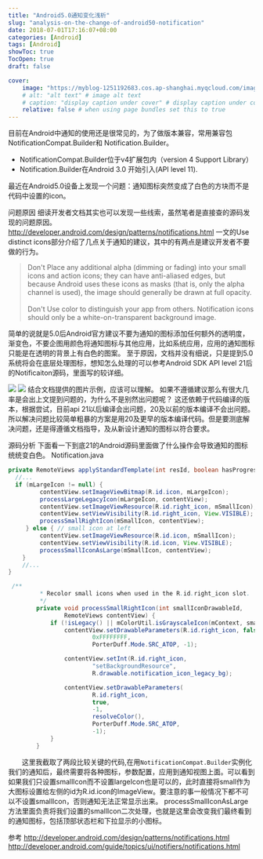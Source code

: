 ```yaml
---
title: "Android5.0通知变化浅析"
slug: "analysis-on-the-change-of-android50-notification"
date: 2018-07-01T17:16:07+08:00
categories: [Android]
tags: [Android]
showToc: true
TocOpen: true
draft: false

cover: 
    image: "https://myblog-1251192683.cos.ap-shanghai.myqcloud.com/images/blog/1646726808019e559e8f7eacfb8d1c656b17d057be.png"
    # alt: "alt text" # image alt text
    # caption: "display caption under cover" # display caption under cover
    relative: false # when using page bundles set this to true
---
```

                
目前在Android中通知的使用还是很常见的，为了做版本兼容，常用兼容包NotificationCompat.Builder和 Notification.Builder。

- NotificationCompat.Builder位于v4扩展包内（version 4 Support Library）
- Notification.Builder在Android 3.0 开始引入(API level 11).

最近在Android5.0设备上发现一个问题：通知图标突然变成了白色的方块而不是代码中设置的icon。

问题原因
细读开发者文档其实也可以发现一些线索，虽然笔者是直接查的源码发现的问题原因。http://developer.android.com/design/patterns/notifications.html 一文的Use distinct icons部分介绍了几点关于通知的建议，其中的有两点是建议开发者不要做的行为。
>Don't Place any additional alpha (dimming or fading) into your small icons and action icons; they can have anti-aliased edges, but because Android uses these icons as masks (that is, only the alpha channel is used), the image should generally be drawn at full opacity.<br><br>
>Don't Use color to distinguish your app from others. Notification icons should only be a white-on-transparent background image.

简单的说就是5.0后Android官方建议不要为通知的图标添加任何额外的透明度，渐变色，不要企图用颜色将通知图标与其他应用，比如系统应用，应用的通知图标只能是在透明的背景上有白色的图案。
至于原因，文档并没有细说，只是提到5.0系统将会在底层处理图标，想知怎么处理的可以参考Android SDK API level 21后的Notificaiton源码，里面写的较详细。

![](https://myblog-1251192683.cos.ap-shanghai.myqcloud.com/images/blog/1646726808019e559e8f7eacfb8d1c656b17d057be.png)
![](https://myblog-1251192683.cos.ap-shanghai.myqcloud.com/images/blog/16467268088273fecae50459b0568fffeb9db9c21b.png)
结合文档提供的图片示例，应该可以理解。
如果不遵循建议那么有很大几率是会出上文提到问题的，为什么不是别然出问题呢？
这还依赖于代码编译的版本，根据尝试，目前api 21以后编译会出问题，20及以前的版本编译不会出问题。所以解决问题比较简单粗暴的方案是用20及更早的版本编译代码。但是要测底解决问题，还是得遵循文档指导，及从新设计通知的图标以符合要求。

源码分析
下面看一下到底21的Android源码里面做了什么操作会导致通知的图标统统变白色。
Notification.java

```java
private RemoteViews applyStandardTemplate(int resId, boolean hasProgress) {
  //...
  if (mLargeIcon != null) {
         contentView.setImageViewBitmap(R.id.icon, mLargeIcon);
         processLargeLegacyIcon(mLargeIcon, contentView);
         contentView.setImageViewResource(R.id.right_icon, mSmallIcon);
         contentView.setViewVisibility(R.id.right_icon, View.VISIBLE);
         processSmallRightIcon(mSmallIcon, contentView);
     } else { // small icon at left
         contentView.setImageViewResource(R.id.icon, mSmallIcon);
         contentView.setViewVisibility(R.id.icon, View.VISIBLE);
         processSmallIconAsLarge(mSmallIcon, contentView);
    }
    //...
}

 /**
         * Recolor small icons when used in the R.id.right_icon slot.
         */
        private void processSmallRightIcon(int smallIconDrawableId,
                RemoteViews contentView) {
            if (!isLegacy() || mColorUtil.isGrayscaleIcon(mContext, smallIconDrawableId)) {
                contentView.setDrawableParameters(R.id.right_icon, false, -1,
                        0xFFFFFFFF,
                        PorterDuff.Mode.SRC_ATOP, -1);

                contentView.setInt(R.id.right_icon,
                        "setBackgroundResource",
                        R.drawable.notification_icon_legacy_bg);

                contentView.setDrawableParameters(
                        R.id.right_icon,
                        true,
                        -1,
                        resolveColor(),
                        PorterDuff.Mode.SRC_ATOP,
                        -1);
            }
        }
```
　　这里我截取了两段比较关键的代码,在用`NotificationCompat.Builder`实例化我们的通知后，最终需要将各种图标，参数配置，应用到通知视图上面。可以看到如果我们只设置smallIcon而不设置largeIcon也是可以的，此时直接将small作为大图标设置给左侧的id为R.id.icon的ImageView。要注意的事一般情况下都不可以不设置smallIcon，否则通知无法正常显示出来。
processSmallIconAsLarge方法里面负责将我们设置的smallIcon二次处理，也就是这里会改变我们最终看到的通知图标，包括顶部状态栏和下拉显示的小图标。

参考
http://developer.android.com/design/patterns/notifications.html
http://developer.android.com/guide/topics/ui/notifiers/notifications.html